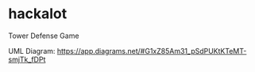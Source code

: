 # hackalot

Tower Defense Game

UML Diagram:
https://app.diagrams.net/#G1xZ85Am31_pSdPUKtKTeMT-smjTk_fDPt


